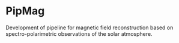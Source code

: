 # PipMag

Development of pipeline for magnetic field reconstruction based on spectro-polarimetric observations of the solar atmosphere.
